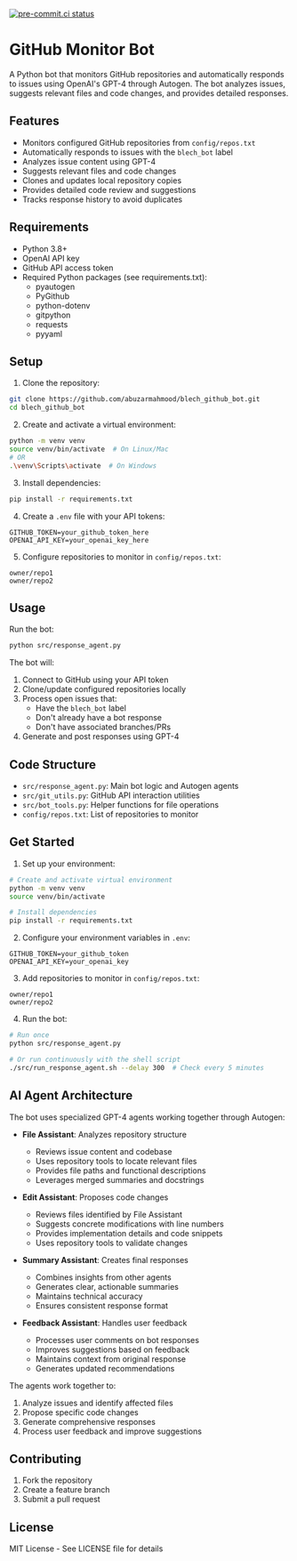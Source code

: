 [![pre-commit.ci status](https://results.pre-commit.ci/badge/github/abuzarmahmood/blech_github_bot/main.svg)](https://results.pre-commit.ci/latest/github/abuzarmahmood/blech_github_bot/main)

# GitHub Monitor Bot

A Python bot that monitors GitHub repositories and automatically responds to issues using OpenAI's GPT-4 through Autogen. The bot analyzes issues, suggests relevant files and code changes, and provides detailed responses.

## Features

- Monitors configured GitHub repositories from `config/repos.txt`
- Automatically responds to issues with the `blech_bot` label
- Analyzes issue content using GPT-4
- Suggests relevant files and code changes
- Clones and updates local repository copies
- Provides detailed code review and suggestions
- Tracks response history to avoid duplicates

## Requirements

- Python 3.8+
- OpenAI API key
- GitHub API access token
- Required Python packages (see requirements.txt):
  - pyautogen
  - PyGithub
  - python-dotenv
  - gitpython
  - requests
  - pyyaml

## Setup

1. Clone the repository:
```bash
git clone https://github.com/abuzarmahmood/blech_github_bot.git
cd blech_github_bot
```

2. Create and activate a virtual environment:
```bash
python -m venv venv
source venv/bin/activate  # On Linux/Mac
# OR
.\venv\Scripts\activate  # On Windows
```

3. Install dependencies:
```bash
pip install -r requirements.txt
```

4. Create a `.env` file with your API tokens:
```
GITHUB_TOKEN=your_github_token_here
OPENAI_API_KEY=your_openai_key_here
```

5. Configure repositories to monitor in `config/repos.txt`:
```
owner/repo1
owner/repo2
```

## Usage

Run the bot:
```bash
python src/response_agent.py
```

The bot will:
1. Connect to GitHub using your API token
2. Clone/update configured repositories locally
3. Process open issues that:
   - Have the `blech_bot` label
   - Don't already have a bot response
   - Don't have associated branches/PRs
4. Generate and post responses using GPT-4

## Code Structure

- `src/response_agent.py`: Main bot logic and Autogen agents
- `src/git_utils.py`: GitHub API interaction utilities
- `src/bot_tools.py`: Helper functions for file operations
- `config/repos.txt`: List of repositories to monitor

## Get Started

1. Set up your environment:
```bash
# Create and activate virtual environment
python -m venv venv
source venv/bin/activate

# Install dependencies
pip install -r requirements.txt
```

2. Configure your environment variables in `.env`:
```
GITHUB_TOKEN=your_github_token
OPENAI_API_KEY=your_openai_key
```

3. Add repositories to monitor in `config/repos.txt`:
```
owner/repo1
owner/repo2
```

4. Run the bot:
```bash
# Run once
python src/response_agent.py

# Or run continuously with the shell script
./src/run_response_agent.sh --delay 300  # Check every 5 minutes
```

## AI Agent Architecture

The bot uses specialized GPT-4 agents working together through Autogen:

- **File Assistant**: Analyzes repository structure
  - Reviews issue content and codebase
  - Uses repository tools to locate relevant files
  - Provides file paths and functional descriptions
  - Leverages merged summaries and docstrings

- **Edit Assistant**: Proposes code changes
  - Reviews files identified by File Assistant
  - Suggests concrete modifications with line numbers
  - Provides implementation details and code snippets
  - Uses repository tools to validate changes

- **Summary Assistant**: Creates final responses
  - Combines insights from other agents
  - Generates clear, actionable summaries
  - Maintains technical accuracy
  - Ensures consistent response format

- **Feedback Assistant**: Handles user feedback
  - Processes user comments on bot responses
  - Improves suggestions based on feedback
  - Maintains context from original response
  - Generates updated recommendations

The agents work together to:
1. Analyze issues and identify affected files
2. Propose specific code changes
3. Generate comprehensive responses
4. Process user feedback and improve suggestions

## Contributing

1. Fork the repository
2. Create a feature branch
3. Submit a pull request

## License

MIT License - See LICENSE file for details
